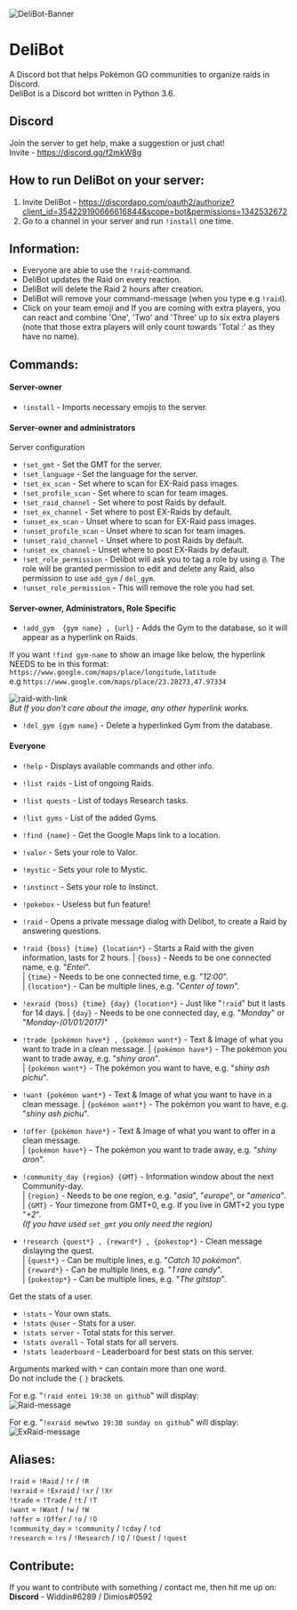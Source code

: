 

![DeliBot-Banner](https://github.com/OfficialWiddin/DeliBot/blob/master/images/DBanner.png)

# DeliBot
A Discord bot that helps Pokémon GO communities to organize raids in Discord.  
DeliBot is a Discord bot written in Python 3.6.

## Discord
Join the server to get help, make a suggestion or just chat!  
Invite - https://discord.gg/f2mkW8g  

## How to run DeliBot on your server:
1. Invite DeliBot - https://discordapp.com/oauth2/authorize?client_id=354229190666616844&scope=bot&permissions=1342532672
2. Go to a channel in your server and run `!install` one time.

## Information:
- Everyone are able to use the ``!raid``-command.  
- DeliBot updates the Raid on every reaction.
- DeliBot will delete the Raid 2 hours after creation.
- DeliBot will remove your command-message (when you type e.g `!raid`).
- Click on your team emoji and If you are coming with extra players, you can react and combine 'One', 'Two' and 'Three' up to six extra players (note that those extra players will only count towards 'Total :' as they have no name).  

## Commands:
#### Server-owner 
- `!install` - Imports necessary emojis to the server.

#### Server-owner and administrators

Server configuration
- `!set_gmt` - Set the GMT for the server.
- `!set_language` - Set the language for the server.
- `!set_ex_scan` - Set where to scan for EX-Raid pass images.
- `!set_profile_scan` - Set where to scan for team images.
- `!set_raid_channel` - Set where to post Raids by default.
- `!set_ex_channel` - Set where to post EX-Raids by default.
- `!unset_ex_scan` - Unset where to scan for EX-Raid pass images.
- `!unset_profile_scan` - Unset where to scan for team images.
- `!unset_raid_channel` - Unset where to post Raids by default.
- `!unset_ex_channel` - Unset where to post EX-Raids by default.
- `!set_role_permission` - Delibot will ask you to tag a role by using `@`. The role will be granted permission to edit and delete any Raid, also permission to use `add_gym` / `del_gym`. 
- `!unset_role_permission` - This will remove the role you had set.

#### Server-owner, Administrators, Role Specific
- `!add_gym  {gym name} , {url}` - Adds the Gym to the database, so it will appear as a hyperlink on Raids.  

If you want `!find gym-name` to show an image like below, the hyperlink NEEDS to be in this format:  
`https://www.google.com/maps/place/longitude,latitude`  
e.g `https://www.google.com/maps/place/23.28273,47.97334`  

![raid-with-link](https://cdn.discordapp.com/attachments/416342787240230917/488314774292135937/unknown.png)  
*But If you don't care about the image, any other hyperlink works.*

- `!del_gym {gym name}` - Delete a hyperlinked Gym from the database.


#### Everyone
- `!help` - Displays available commands and other info.  
- `!list raids` - List of ongoing Raids.
- `!list quests` - List of todays Research tasks.
- `!list gyms` - List of the added Gyms.
- `!find {name}` - Get the Google Maps link to a location.
- `!valor` - Sets your role to Valor.
- `!mystic` - Sets your role to Mystic.
- `!instinct` - Sets your role to Instinct.
- `!pokebox` - Useless but fun feature!
- `!raid` - Opens a private message dialog with Delibot, to create a Raid by answering questions.
- `!raid {boss} {time} {location*}` - Starts a Raid with the given information, lasts for 2 hours.
  | `{boss}` - Needs to be one connected name, e.g. "*Entei*".  
  | `{time}` - Needs to be one connected time, e.g. "*12:00*".  
  | `{location*}` - Can be multiple lines, e.g. "*Center of town*".  

- `!exraid {boss} {time} {day} {location*}` - Just like "`!raid`" but it lasts for 14 days. 
  | `{day}` - Needs to be one connected day, e.g. "*Monday*" or "*Monday-(01/01/2017)*"  
    
- `!trade {pokémon have*} , {pokémon want*}` - Text & Image of what you want to trade in a clean message. 
  | `{pokémon have*}` - The pokémon you want to trade away, e.g. "*shiny aron*".  
  | `{pokémon want*}` - The pokémon you want to have, e.g. "*shiny ash pichu*".  

- `!want {pokémon want*}` - Text & Image of what you want to have in a clean message.
  | `{pokémon want*}` - The pokémon you want to have, e.g. "*shiny ash pichu*".  

- `!offer {pokémon have*}` - Text & Image of what you want to offer in a clean message.  
  | `{pokémon have*}` - The pokémon you want to trade away, e.g. "*shiny aron*".  
  
- `!community_day {region} {GMT}` - Information window about the next Community-day.  
  | `{region}` - Needs to be one region, e.g. "*asia*", "*europe*", or "*america*".  
  | `{GMT}` - Your timezone from GMT+0, e.g. If you live in GMT+2 you type "*+2*".  
  *(If you have used `set_gmt` you only need the region)*
  
- `!research {quest*} , {reward*} , {pokestop*}` - Clean message dislaying the quest.  
  | `{quest*}` - Can be multiple lines, e.g. "*Catch 10 pokémon*".  
  | `{reward*}` - Can be multiple lines, e.g. "*1 rare candy*".  
  | `{pokestop*}` - Can be multiple lines, e.g. "*The gitstop*".    

Get the stats of a user.
- `!stats` - Your own stats.
- `!stats @user` - Stats for a user.
- `!stats server` - Total stats for this server.
- `!stats overall` - Total stats for all servers.
- `!stats leaderboard` - Leaderboard for best stats on this server.

Arguments marked with `*` can contain more than one word.  
Do not include the `{` `}` brackets.

For e.g. "`!raid entei 19:30 on github`" will display:  
![Raid-message](https://github.com/OfficialWiddin/DeliBot/blob/master/images/Raid.PNG)


For e.g. "`!exraid mewtwo 19:30 sunday on github`" will display:  
![ExRaid-message](https://github.com/OfficialWiddin/DeliBot/blob/master/images/ExRaid.png)

## Aliases:
`!raid`   = `!Raid` / `!r` / `!R`  
`!exraid` = `!Exraid` / `!xr` / `!Xr`  
`!trade`  = `!Trade` / `!t` / `!T`  
`!want`   = `!Want` / `!w` / `!W`  
`!offer`  = `!Offer` / `!o` / `!O`  
`!community_day` = `!community` / `!cday` / `!cd`  
`!research` = `!rs`  / `!Research` / `!Q` / `!Quest` / `!quest`  


## Contribute:
If you want to contribute with something / contact me, then hit me up on:  
**Discord** - Widdin#6289  / Dimios#0592

